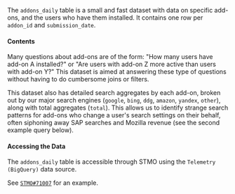 The `addons_daily` table is a small and fast dataset with data on specific add-ons, and the users who have them installed. It contains one row per `addon_id` and `submission_date`.

#### Contents

Many questions about add-ons are of the form: "How many users have add-on A installed?" or "Are users with add-on Z more active than users with add-on Y?" This dataset is aimed at answering these type of questions without having to do cumbersome joins or filters.

This dataset also has detailed search aggregates by each add-on, broken out by our major search engines (`google`, `bing`, `ddg`, `amazon`, `yandex`, `other`), along with total aggregates (`total`). This allows us to identify strange search patterns for add-ons who change a user's search settings on their behalf, often siphoning away SAP searches and Mozilla revenue (see the second example query below).

#### Accessing the Data

The `addons_daily` table is accessible through STMO using the
`Telemetry (BigQuery)` data source.

See [`STMO#71007`](https://sql.telemetry.mozilla.org/queries/71007/source) for an example.
